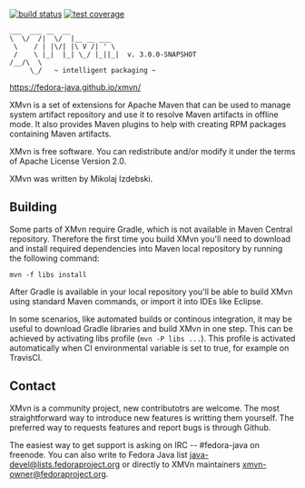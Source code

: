 [![build status](https://img.shields.io/travis/fedora-java/xmvn/master.svg)](https://travis-ci.org/fedora-java/xmvn) [![test coverage](https://img.shields.io/codecov/c/github/fedora-java/xmvn/master.svg)](https://codecov.io/gh/fedora-java/xmvn)



    ___  ___ __  __
    \  \/  /|  \/  |__ __ ___
     \    / | |\/| |\ V /| ' \
     /    \ |_|  |_| \_/ |_||_|  v. 3.0.0-SNAPSHOT
    /__/\  \
         \_/   ~ intelligent packaging ~

https://fedora-java.github.io/xmvn/

XMvn is a set of extensions for Apache Maven that can be used to
manage system artifact repository and use it to resolve Maven
artifacts in offline mode. It also provides Maven plugins to help with
creating RPM packages containing Maven artifacts.

XMvn is free software. You can redistribute and/or modify it under the
terms of Apache License Version 2.0.

XMvn was written by Mikolaj Izdebski.


Building
--------

Some parts of XMvn require Gradle, which is not available in Maven
Central repository.  Therefore the first time you build XMvn you'll
need to download and install required dependencies into Maven local
repository by running the following command:

    mvn -f libs install

After Gradle is available in your local repository you'll be able to
build XMvn using standard Maven commands, or import it into IDEs like
Eclipse.

In some scenarios, like automated builds or continous integration, it
may be useful to download Gradle libraries and build XMvn in one step.
This can be achieved by activating libs profile (`mvn -P libs ...`).
This profile is activated automatically when CI environmental variable
is set to true, for example on TravisCI.


Contact
-------

XMvn is a community project, new contributotrs are welcome. The most
straightforward way to introduce new features is writting them yourself.
The preferred way to requests features and report bugs is through Github.

The easiest way to get support is asking on IRC -- #fedora-java on freenode.
You can also write to Fedora Java list <java-devel@lists.fedoraproject.org>
or directly to XMVn maintainers <xmvn-owner@fedoraproject.org>.
